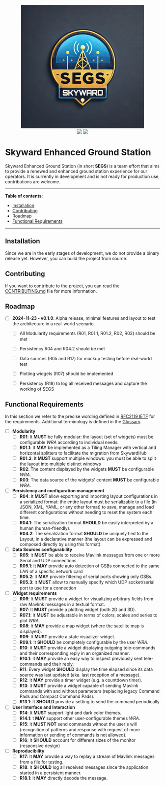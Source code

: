 <div align="center">
  <img src="./assets/logo.png" alt="Logo" width="400"/>
  <br>
  <img src="https://img.shields.io/badge/version-v0.1.0-blue.svg?logo=rust">
  <img src="https://img.shields.io/badge/development-alpha-red">
</div>

# Skyward Enhanced Ground Station

Skyward Enhanced Ground Station (in short **SEGS**) is a team effort that aims to provide a renewed and enhanced ground station experience for our operators. It is currently in development and is not ready for production use, contributions are welcome.


---

**Table of contents**:
- [Installation](#installation)
- [Contributing](#contributing)
- [Roadmap](#roadmap)
- [Functional Requirements](#functional-requirements)

---

## Installation

Since we are in the early stages of development, we do not provide a binary release yet. However, you can build the project from source.

<!-- TODO: ADD BINARY RELEASE CI TASK -->

<!-- TODO: ADD USAGE SECTION ONCE WE REACH BETA -->

<!-- TODO: UNCOMMENT THE FOLLOWING ONCE WE REACH BETA -->

<!-- ## Support

You can reach out to the project team for support, either through the issue tracker or the slack channel (`#segs-support`). -->

<!-- TODO: CREATE segs-support chnnale -->

## Contributing

If you want to contribute to the project, you can read the [CONTRIBUTING.md](./CONTRIBUTING.md) file for more information.


## Roadmap

- [ ] **2024-11-23 - v0.1.0**: Alpha release, minimal features and layout to test the architecture in a real-world scenario.
  - [ ] All Modularity requirements (R01, R01.1, R01.2, R02, R03) should be met
  - [ ] Persistency R04 and R04.2 should be met
  - [ ] Data sources (R05 and R17) for mockup testing before real-world test
  - [ ] Plotting widgets (R07) should be implemented
  - [ ] Persistency (R18) to log all received messages and capture the working of SEGS


## Functional Requirements

In this section we refer to the precise wording defined in [RFC2119 IETF](https://www.ietf.org/rfc/rfc2119.txt) for the requirements. Additional terminology is defined in the [Glossary](./GLOSSARY.md).

- [ ] **Modularity**
  - [ ] **R01**: It **MUST** be fully modular: the layout (set of widgets) must be configurable *WRA* according to individual needs.
  - [ ] **R01.1**: It **MAY** be implemented as a Tiling Manager with vertical and horizontal splitters to facilitate the migration from SkywardHub
  - [ ] **R01.2**: It **MUST** support multiple windows: you must be able to split the layout into multiple distinct windows
  - [ ] **R02**: The content displayed by the widgets **MUST** be configurable *WRA*.
  - [ ] **R03**: The data source of the widgets' content **MUST** be configurable *WRA*.
- [ ] **Persistency and configuration management**
  - [ ] **R04**: It **MUST** allow exporting and importing layout configurations in a serialized format: the entire layout must be serializable to a file (in JSON, XML, YAML, or any other format) to save, manage and load different configurations without needing to reset the system each time.
  - [ ] **R04.1**: The serialization format **SHOULD** be easily interpreted by a human (human-friendly).
  - [ ] **R04.2**: The serialization format **SHOULD** be uniquely tied to the Layout, in a declarative manner (the layout can be expressed and composed directly by using this format).
- [ ] **Data Sources configurability**
  - [ ] **R05**: It **MUST** be able to receive Mavlink messages from one or more Serial and UDP connections.
  - [ ] **R05.1**: It **MAY** provide auto detection of GSBs connected to the same LAN of a specific network card
  - [ ] **R05.2**: It **MAY** provide filtering of serial ports showing only GSBs.
  - [ ] **R05.3**: It **MUST** allow to manually specify which UDP socket/serial port to use for a connection
- [ ] **Widget requirements**
  - [ ] **R06**: It **MUST** provide a widget for visualizing arbitrary fields from raw Mavlink messages in a textual format.
  - [ ] **R07**: It **MUST** provide a plotting widget (both 2D and 3D).
  - [ ] **R07.1**: It **MUST** be adjustable in terms of colors, scales and series to plot *WRA*.
  - [ ] **R08**: It **MAY** provide a map widget (where the satellite map is displayed).
  - [ ] **R09**: It **MUST** provide a state visualizer widget.
  - [ ] **R09.1**: It **SHOULD** be completely configurable by the user *WRA*.
  - [ ] **R10**: It **MUST** provide a widget displaying outgoing tele-commands and their corresponding reply in an organized manner.
  - [ ] **R10.1**: It **MAY** provide an easy way to inspect previously sent tele-commands and their reply.
  - [ ] **R11**: Every widget **SHOULD** display the time elapsed since its data source was last updated (aka. last reception of a message).
  - [ ] **R12**: It **MAY** provide a timer widget (e.g. a countdown timer).
  - [ ] **R13**: It **MUST** provide a widget capable of sending Mavlink commands with and without parameters (replacing legacy Command Pads and Compact Command Pads).
  - [ ] **R13.1**: It **SHOULD** provide a setting to send the command periodically
- [ ] **User Interface and Interaction**
  - [ ] **R14**: It **MUST** support light and dark color themes.
  - [ ] **R14.1**: t **MAY** support other user-configurable themes *WRA*.
  - [ ] **R15**: It **MUST NOT** send commands without the user's will (recognition of patterns and response with request of more information or sending of commands is not allowed).
  - [ ] **R16**: It **SHOULD** account for different sizes of the monitor (responsive design)
- [ ] **Reproducibility**
  - [ ] **R17**: It **MAY** provide a way to replay a stream of Mavlink messages from a file for testing.
  - [ ] **R18**: It **SHOULD** log all received messages since the application started in a persistent manner.
  - [ ] **R18.1**: It **MAY** directly decode the message.
